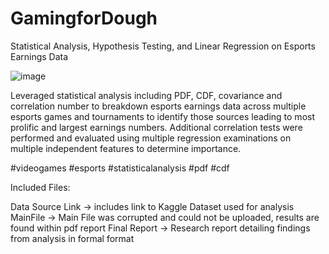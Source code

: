 # GamingforDough
Statistical Analysis, Hypothesis Testing, and Linear Regression on Esports Earnings Data

![image](https://user-images.githubusercontent.com/24919040/156867384-102eb19f-ed8f-4f5b-b909-19dd28afd08a.png)

Leveraged statistical analysis including PDF, CDF, covariance and correlation number to breakdown esports earnings data across multiple esports games and tournaments to identify those sources leading to most prolific and largest earnings numbers. Additional correlation tests were performed and evaluated using multiple regression examinations on multiple independent features to determine importance.

#videogames #esports #statisticalanalysis #pdf #cdf

Included Files:

Data Source Link -> includes link to Kaggle Dataset used for analysis
MainFile -> Main File was corrupted and could not be uploaded, results are found within pdf report
Final Report -> Research report detailing findings from analysis in formal format
